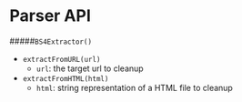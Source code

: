 # Parser API
#####`BS4Extractor()`

* `extractFromURL(url)`
    * `url`: the target url to cleanup
* `extractFromHTML(html)`
    * `html`: string representation of a HTML file to cleanup

